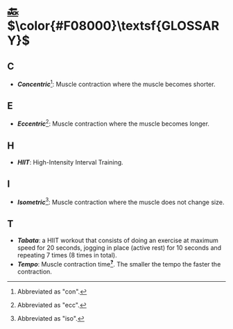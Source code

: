 # [:back:][back] $\color{#F08000}\textsf{GLOSSARY}$

## C

+ _**Concentric**_[^con]\: Muscle contraction where the muscle becomes shorter\.

## E

+ _**Eccentric**_[^ecc]\: Muscle contraction where the muscle becomes longer\.

## H

+ _**HIIT**_\: High\-Intensity Interval Training\.

## I

+ _**Isometric**_[^iso]\: Muscle contraction where the muscle does not change size\.

## T

+ _**Tabata**_\: a HIIT workout that consists of doing an exercise at maximum speed for 20 seconds, jogging in place \(active rest\) for 10 seconds and repeating 7 times \(8 times in total\)\.
+ _**Tempo**_\: Muscle contraction time[<sup>:question:</sup>][temp-url]\. The smaller the tempo the faster the contraction\.

[^con]: Abbreviated as "con"\.

[^ecc]: Abbreviated as "ecc"\.

[^iso]: Abbreviated as "iso"\.

<!-- predefined -->
[back]: index.md "Index"

<!-- url -->
[temp-url]: https://thebodysmith.com/know-your-tempo/ "Know your tempo"
